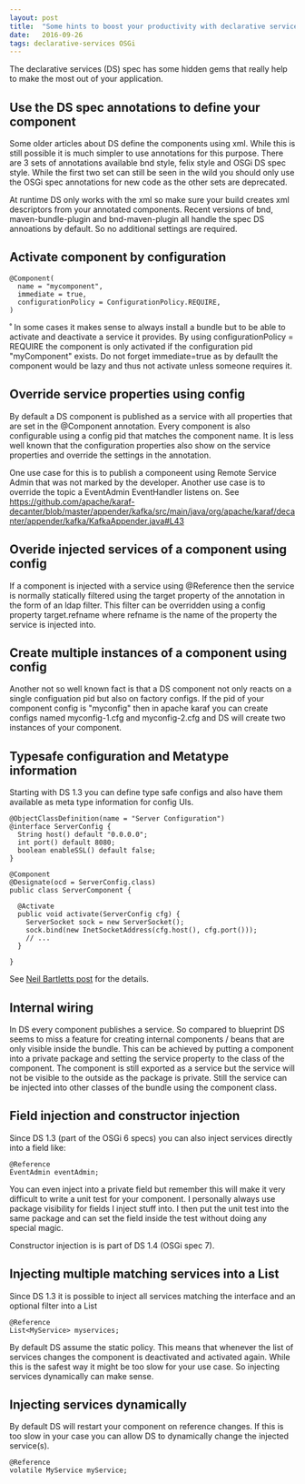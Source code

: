 ```yaml
---
layout: post
title:  "Some hints to boost your productivity with declarative services"
date:   2016-09-26
tags: declarative-services OSGi
---
```

The declarative services (DS) spec has some hidden gems that really help to make the most out of your application.

## Use the DS spec annotations to define your component

Some older articles about DS define the components using xml. While this is still possible it is much simpler to use annotations for this purpose.
There are 3 sets of annotations available bnd style, felix style and OSGi DS spec style. While the first two set can still be seen in the wild you
should only use the OSGi spec annotations for new code as the other sets are deprecated.

At runtime DS only works with the xml so make sure your build creates xml descriptors from your annotated components. Recent versions of bnd, maven-bundle-plugin
and bnd-maven-plugin all handle the spec DS annoations by default. So no additional settings are required.

## Activate component by configuration

    @Component(
      name = "mycomponent",
      immediate = true,
      configurationPolicy = ConfigurationPolicy.REQUIRE,
    )
˚
In some cases it makes sense to always install a bundle but to be able to activate and deactivate a service it provides.
By using configurationPolicy = REQUIRE the component is only activated if the configuration pid "myComponent" exists.
Do not forget immediate=true as by defaullt the component would be lazy and thus not activate unless someone requires it.

## Override service properties using config

By default a DS component is published as a service with all properties that are set in the @Component annotation.
Every component is also configurable using a config pid that matches the component name. It is less well known that the
configuration properties also show on the service properties and override the settings in the annotation.

One use case for this is to publish a componeent using Remote Service Admin that was not marked by the developer.
Another use case is to override the topic a EventAdmin EventHandler listens on. See https://github.com/apache/karaf-decanter/blob/master/appender/kafka/src/main/java/org/apache/karaf/decanter/appender/kafka/KafkaAppender.java#L43

## Overide injected services of a component using config

If a component is injected with a service using @Reference then the service is normally statically filtered using the target property of the annotation in the
form of an ldap filter.
This filter can be overridden using a config property target.refname where refname is the name of the property the service is injected into.

## Create multiple instances of a component using config
Another not so well known fact is that a DS component not only reacts on a single configuation pid but also on factory configs. If the pid of your component config is "myconfig" then in apache karaf you can create configs named myconfig-1.cfg and myconfig-2.cfg and DS will create two instances of your component.

## Typesafe configuration and Metatype information
Starting with DS 1.3 you can define type safe configs and also have them available as meta type information for config UIs.

    @ObjectClassDefinition(name = "Server Configuration")
    @interface ServerConfig {
      String host() default "0.0.0.0";
      int port() default 8080;
      boolean enableSSL() default false;
    }

    @Component
    @Designate(ocd = ServerConfig.class)
    public class ServerComponent {

      @Activate
      public void activate(ServerConfig cfg) {
        ServerSocket sock = new ServerSocket();
        sock.bind(new InetSocketAddress(cfg.host(), cfg.port()));
        // ...
      }

    }

See [Neil Bartletts post](http://njbartlett.name/2015/08/17/osgir6-declarative-services.html) for the details.

## Internal wiring

In DS every component publishes a service. So compared to blueprint DS seems to miss a feature for creating internal components / beans that are only visible inside the bundle.
This can be achieved by putting a component into a private package and setting the service property to the class of the component. The component is still exported as a service
but the service will not be visible to the outside as the package is private. Still the service can be injected into other classes of the bundle using the component class.

## Field injection and constructor injection

Since DS 1.3 (part of the OSGi 6 specs) you can also inject services directly into a field like:

    @Reference
    EventAdmin eventAdmin;

You can even inject into a private field but remember this will make it very difficult to write a unit test for your component. I personally always use package visibility for
fields I inject stuff into. I then put the unit test into the same package and can set the field inside the test without doing any special magic.

Constructor injection is is part of DS 1.4 (OSGi spec 7).

## Injecting multiple matching services into a List<MyService>

Since DS 1.3 it is possible to inject all services matching the interface and an optional filter into a List

    @Reference
    List<MyService> myservices;

By default DS assume the static policy. This means that whenever the list of services changes the component is deactivated and activated again. While this is the safest way it might be too slow for your use case.
So injecting services dynamically can make sense.

## Injecting services dynamically

By default DS will restart your component on reference changes. If this is too slow in your case you can allow DS to dynamically change the injected service(s).

    @Reference
    volatile MyService myService;
